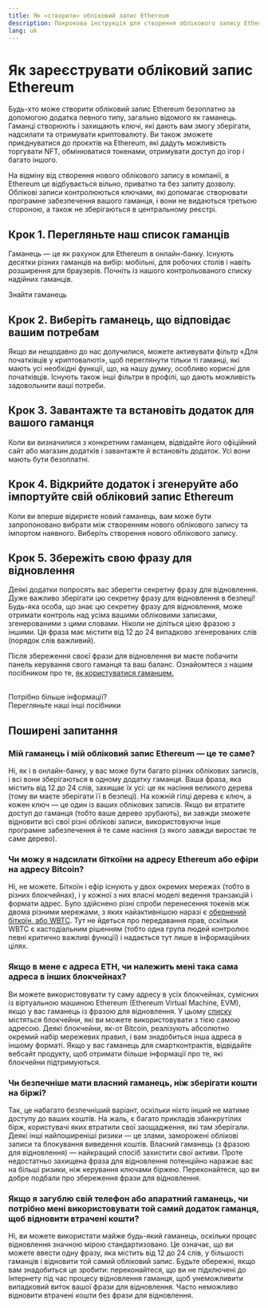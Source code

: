 ```yaml
---
title: Як «створити» обліковий запис Ethereum
description: Покрокова інструкція для створення облікового запису Ethereum за допомогою гаманця.
lang: uk
---
```


# Як зареєструвати обліковий запис Ethereum

Будь-хто може створити обліковий запис Ethereum безоплатно за допомогою додатка певного типу, загально відомого як гаманець. Гаманці створюють і захищають ключі, які дають вам змогу зберігати, надсилати та отримувати криптовалюту. Ви також зможете приєднуватися до проєктів на Ethereum, які дадуть можливість торгувати NFT, обмінюватися токенами, отримувати доступ до ігор і багато іншого.

На відміну від створення нового облікового запису в компанії, в Ethereum це відбувається вільно, приватно та без запиту дозволу. Облікові записи контролюються ключами, які допомагає створювати програмне забезпечення вашого гаманця, і вони не видаються третьою стороною, а також не зберігаються в центральному реєстрі.

## Крок 1. Перегляньте наш список гаманців

Гаманець — це як рахунок для Ethereum в онлайн-банку. Існують десятки різних гаманців на вибір: мобільні, для робочих столів і навіть розширення для браузерів. Почніть із нашого контрольованого списку надійних гаманців.

<ButtonLink to="/wallets/find-wallet/">
  Знайти гаманець
</ButtonLink>

## Крок 2. Виберіть гаманець, що відповідає вашим потребам

Якщо ви нещодавно до нас долучилися, можете активувати фільтр «Для початківців у криптовалюті», щоб переглянути тільки ті гаманці, які мають усі необхідні функції, що, на нашу думку, особливо корисні для початківців. Існують також інші фільтри в профілі, що дають можливість задовольнити ваші потреби.

## Крок 3. Завантажте та встановіть додаток для вашого гаманця

Коли ви визначилися з конкретним гаманцем, відвідайте його офіційний сайт або магазин додатків і завантажте й встановіть додаток. Усі вони мають бути безоплатні.

## Крок 4. Відкрийте додаток і згенеруйте або імпортуйте свій обліковий запис Ethereum

Коли ви вперше відкриєте новий гаманець, вам може бути запропоновано вибрати між створенням нового облікового запису та імпортом наявного. Виберіть створення нового облікового запису.

## Крок 5. Збережіть свою фразу для відновлення

Деякі додатки попросять вас зберегти секретну фразу для відновлення. Дуже важливо зберігати цю секретну фразу для відновлення в безпеці! Будь-яка особа, що знає цю секретну фразу для відновлення, може отримати контроль над усіма вашими обліковими записами, згенерованими з цими словами. Ніколи не діліться цією фразою з іншими. Ця фраза має містити від 12 до 24 випадково згенерованих слів (порядок слів важливий).

Після збереження своєї фрази для відновлення ви маєте побачити панель керування свого гаманця та ваш баланс. Ознайомтеся з нашим посібником про те, [як користуватися гаманцем.](/guides/how-to-use-a-wallet)

 <br />

<InfoBanner shouldSpaceBetween emoji=":eyes:">
  <div>Потрібно більше інформації?</div>
  <ButtonLink to="/guides/">
    Перегляньте наші інші посібники
  </ButtonLink>
</InfoBanner>

## Поширені запитання

### Мій гаманець і мій обліковий запис Ethereum — це те саме?

Ні, як і в онлайн-банку, у вас може бути багато різних облікових записів, і всі вони зберігаються в одному додатку гаманця. Ваша фраза, яка містить від 12 до 24 слів, захищає їх усі: це як насіння великого дерева (тому ви маєте зберігати її в безпеці). На кожній гілці дерева є ключ, а кожен ключ — це один із ваших облікових записів. Якщо ви втратите доступ до гаманця (тобто ваше дерево зрубають), ви завжди зможете відновити всі свої різні облікові записи, використовуючи інше програмне забезпечення й те саме насіння (з якого завжди виростає те саме дерево).

### Чи можу я надсилати біткоїни на адресу Ethereum або ефіри на адресу Bitcoin?

Ні, не можете. Біткоїн і ефір існують у двох окремих мережах (тобто в різних блокчейнах), і у кожної з них власні моделі ведення транзакцій і формати адрес. Було здійснено різні спроби перенесення токенів між двома різними мережами, з яких найактивнішою наразі є [обернений біткоїн, або WBTC](https://www.bitcoin.com/get-started/what-is-wbtc/). Тут не йдеться про передавання прав, оскільки WBTC є кастодіальним рішенням (тобто одна група людей контролює певні критично важливі функції) і надається тут лише в інформаційних цілях.

### Якщо в мене є адреса ETH, чи належить мені така сама адреса в інших блокчейнах?

Ви можете використовувати ту саму адресу в усіх блокчейнах, сумісних із віртуальною машиною Ethereum (Ethereum Virtual Machine, EVM), якщо у вас гаманець із фразою для відновлення. У цьому [списку](https://chainlist.org/) містяться блокчейни, які ви можете використовувати з тією самою адресою. Деякі блокчейни, як-от Bitcoin, реалізують абсолютно окремий набір мережевих правил, і вам знадобиться інша адреса в іншому форматі. Якщо у вас гаманець для смартконтрактів, відвідайте вебсайт продукту, щоб отримати більше інформації про те, які блокчейни підтримуються.

### Чи безпечніше мати власний гаманець, ніж зберігати кошти на біржі?

Так, це набагато безпечніший варіант, оскільки ніхто інший не матиме доступу до ваших коштів. На жаль, є багато прикладів збанкрутілих бірж, користувачі яких втратили свої заощадження, які там зберігали. Деякі інші найпоширеніші ризики — це злами, заморожені облікові записи та блокування виведення коштів. Власний гаманець (з фразою для відновлення) — найкращий спосіб захистити свої активи. Проте недостатньо захищена фраза для відновлення потенційно наражає вас на більші ризики, ніж керування ключами біржею. Переконайтеся, що ви добре подбали про збереження фрази для відновлення.

### Якщо я загублю свій телефон або апаратний гаманець, чи потрібно мені використовувати той самий додаток гаманця, щоб відновити втрачені кошти?

Ні, ви можете використати майже будь-який гаманець, оскільки процес відновлення значною мірою стандартизовано. Це означає, що ви можете ввести одну фразу, яка містить від 12 до 24 слів, у більшості гаманців і відновити той самий обліковий запис. Будьте обережні, якщо вам знадобиться це зробити: переконайтеся, що ви не підключені до Інтернету під час процесу відновлення гаманця, щоб унеможливити випадковий виток вашої фрази для відновлення. Часто неможливо відновити втрачені кошти без фрази для відновлення.

